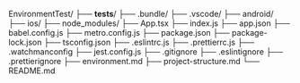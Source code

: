 EnvironmentTest/
├── __tests__/
├── .bundle/
├── .vscode/
├── android/
├── ios/
├── node_modules/
├── App.tsx
├── index.js
├── app.json
├── babel.config.js
├── metro.config.js
├── package.json
├── package-lock.json
├── tsconfig.json
├── .eslintrc.js
├── .prettierrc.js
├── .watchmanconfig
├── jest.config.js
├── .gitignore
├── .eslintignore
├── .prettierignore
├── environment.md
├── project-structure.md
└── README.md
